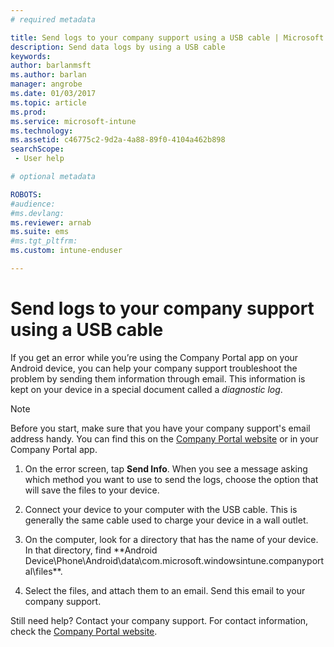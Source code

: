 ```yaml
---
# required metadata

title: Send logs to your company support using a USB cable | Microsoft Docs
description: Send data logs by using a USB cable
keywords:
author: barlanmsftms.author: barlan
manager: angrobe
ms.date: 01/03/2017
ms.topic: article
ms.prod:
ms.service: microsoft-intune
ms.technology:
ms.assetid: c46775c2-9d2a-4a88-89f0-4104a462b898searchScope: - User help

# optional metadata

ROBOTS:  
#audience:
#ms.devlang:
ms.reviewer: arnab
ms.suite: ems
#ms.tgt_pltfrm:
ms.custom: intune-enduser

---
```



# Send logs to your company support using a USB cable

If you get an error while you’re using the Company Portal app on your Android device, you can help your company support troubleshoot the problem by sending them information through email. This information is kept on your device in a special document called a _diagnostic log_.

> [!Note]
> Before you start, make sure that you have your company support's email address handy. You can find this on the [Company Portal website](https://portal.manage.microsoft.com) or in your Company Portal app.

1.  On the error screen, tap **Send Info**. When you see a message asking which method you want to use to send the logs, choose the option that will save the files to your device.

2.  Connect your device to your computer with the USB cable. This is generally the same cable used to charge your device in a wall outlet.

3.  On the computer, look for a directory that has the name of your device. In that directory, find **Android Device\Phone\Android\data\com.microsoft.windowsintune.companyportal\files\**.

4.  Select the files, and attach them to an email. Send this email to your company support.

Still need help? Contact your company support. For contact information, check the [Company Portal website](https://portal.manage.microsoft.com).

